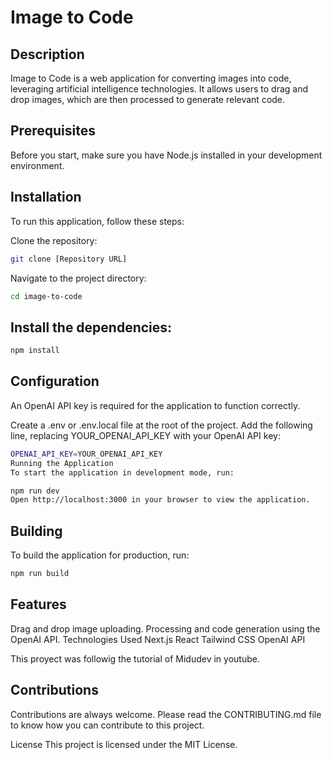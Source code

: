 # Image to Code

## Description
Image to Code is a web application for converting images into code, leveraging artificial intelligence technologies. It allows users to drag and drop images, which are then processed to generate relevant code.

## Prerequisites
Before you start, make sure you have Node.js installed in your development environment.

## Installation
To run this application, follow these steps:

Clone the repository:
   ```bash
git clone [Repository URL]
 ```
Navigate to the project directory:
   ```bash
cd image-to-code
```


## Install the dependencies:

 ```bash
 npm install
```
## Configuration
An OpenAI API key is required for the application to function correctly.

Create a .env or .env.local file at the root of the project.
Add the following line, replacing YOUR_OPENAI_API_KEY with your OpenAI API key:

   ```bash
OPENAI_API_KEY=YOUR_OPENAI_API_KEY
Running the Application
To start the application in development mode, run:
```

   ```bash
npm run dev
Open http://localhost:3000 in your browser to view the application.
```

## Building
To build the application for production, run:

   ```bash
npm run build
```
## Features

Drag and drop image uploading.
Processing and code generation using the OpenAI API.
Technologies Used
Next.js
React
Tailwind CSS
OpenAI API

This proyect was followig the tutorial of Midudev in youtube.

 ## Contributions

Contributions are always welcome. Please read the CONTRIBUTING.md file to know how you can contribute to this project.

License
This project is licensed under the MIT License.


